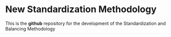 # New Standardization Methodology


This is the **github** repository for the development of the Standardization and Balancing Methodology

